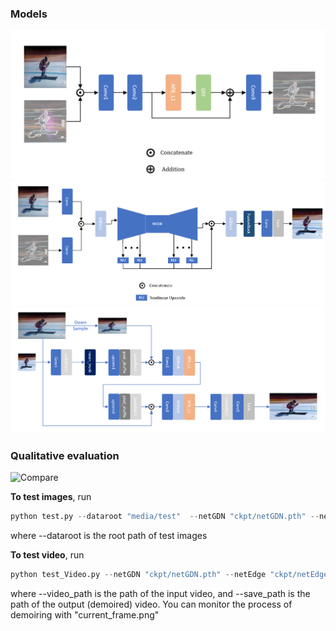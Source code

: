 

### Models

![edge_model](https://raw.githubusercontent.com/zlzq-duanzq/HR-Demoire-Test/main/web_image/edge_model.png)
![GDN_model](https://raw.githubusercontent.com/zlzq-duanzq/HR-Demoire-Test/main/web_image/GDN_model.png)
![netMerge](https://raw.githubusercontent.com/zlzq-duanzq/HR-Demoire-Test/main/web_image/netMerge.png)

### Qualitative evaluation

![Compare](https://raw.githubusercontent.com/zlzq-duanzq/HR-Demoire-Test/main/web_image/Compare.png)

**To test images**, run

```python
python test.py --dataroot "media/test"  --netGDN "ckpt/netGDN.pth" --netEdge "ckpt/netEdge.pth" --netMerge "ckpt/netMerge.pth" --batchSize 1 --originalSize_h 1080 --originalSize_w 1920 --imageSize_h 1080 --imageSize_w 1920 --image_path "results" --write 1 --record "results.txt"
```

where --dataroot is the root path of test images



**To test video**, run

```python
python test_Video.py --netGDN "ckpt/netGDN.pth" --netEdge "ckpt/netEdge.pth" --netMerge "ckpt/netMerge.pth" --video_path "test_video.avi" --save_path "output_video.avi" --imageSize_h 1080 --imageSize_w 1920
```

where --video_path is the path of the input video, and --save_path is the path of the output (demoired) video. You can monitor the process of demoiring with "current_frame.png"

